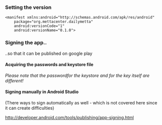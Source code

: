 

### Setting the version

```
<manifest xmlns:android="http://schemas.android.com/apk/res/android"
    package="org.mettacenter.dailymetta"
    android:versionCode="1"
    android:versionName="0.1.0">
```


### Signing the app..

..so that it can be published on google play


#### Acquiring the passwords and keystore file

*Please note that the passwordfor the keystore and for the key itself are different!*


#### Signing manually in Android Studio

(There ways to sign automatically as well - which is not covered here since it can create difficulties)

http://developer.android.com/tools/publishing/app-signing.html


